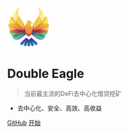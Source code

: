![logo](images/favicon.png)

# Double Eagle

> 当前最主流的DeFi去中心化借贷挖矿

* 去中心化、安全、高效、高收益

[GitHub](https://github.com/doubleeagledoe/doe-docs)
[开始](/zh-cn/README)
